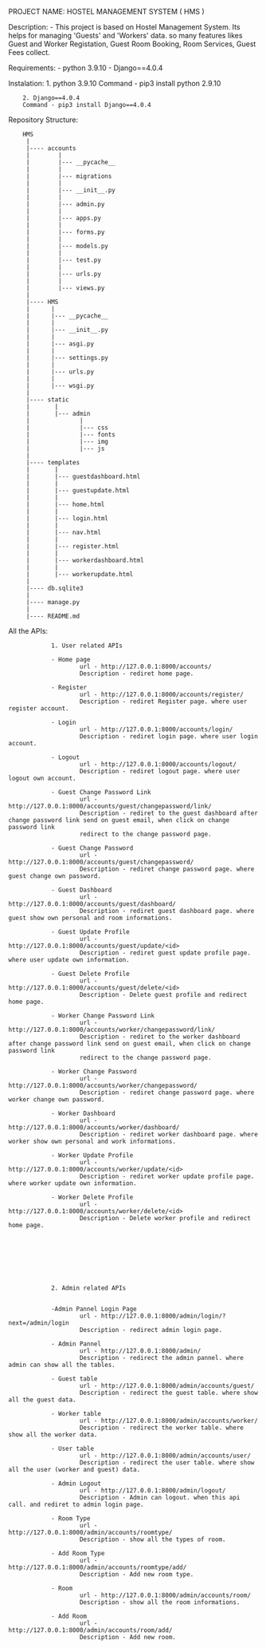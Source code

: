 

PROJECT NAME: HOSTEL MANAGEMENT SYSTEM ( HMS )

Description:
        - This project is based on Hostel Management System. Its helps for managing 'Guests' and 'Workers' data. so many features likes Guest and Worker Registation,
        Guest Room Booking, Room Services, Guest Fees collect.


Requirements:
        - python 3.9.10
        - Django==4.0.4

Instalation:
        1. python 3.9.10
        Command - pip3 install python 2.9.10

        2. Django==4.0.4
        Command - pip3 install Django==4.0.4



Repository Structure:

        HMS
         |
         |---- accounts
         |        |
         |        |--- __pycache__
         |        |
         |        |--- migrations
         |        |
         |        |--- __init__.py
         |        |
         |        |--- admin.py
         |        |
         |        |--- apps.py
         |        |
         |        |--- forms.py
         |        |
         |        |--- models.py
         |        |
         |        |--- test.py
         |        |
         |        |--- urls.py
         |        |
         |        |--- views.py
         |         
         |---- HMS
         |      |
         |      |--- __pycache__
         |      |
         |      |--- __init__.py
         |      |
         |      |--- asgi.py
         |      |
         |      |--- settings.py
         |      |
         |      |--- urls.py
         |      |
         |      |--- wsgi.py
         |
         |---- static
         |       |
         |       |--- admin
         |              |
         |              |--- css
         |              |--- fonts
         |              |--- img
         |              |--- js
         |
         |---- templates
         |       |
         |       |--- guestdashboard.html
         |       |
         |       |--- guestupdate.html
         |       |
         |       |--- home.html
         |       |
         |       |--- login.html
         |       |
         |       |--- nav.html
         |       |
         |       |--- register.html
         |       |
         |       |--- workerdashboard.html
         |       |
         |       |--- workerupdate.html
         |
         |---- db.sqlite3
         |
         |---- manage.py
         |
         |---- README.md





All the APIs:
                

                1. User related APIs

                - Home page
                        url - http://127.0.0.1:8000/accounts/
                        Description - rediret home page.

                - Register
                        url - http://127.0.0.1:8000/accounts/register/
                        Description - rediret Register page. where user register account.

                - Login
                        url - http://127.0.0.1:8000/accounts/login/
                        Description - rediret login page. where user login account.

                - Logout
                        url - http://127.0.0.1:8000/accounts/logout/
                        Description - rediret logout page. where user logout own account.

                - Guest Change Password Link
                        url - http://127.0.0.1:8000/accounts/guest/changepassword/link/
                        Description - rediret to the guest dashboard after change password link send on guest email, when click on change password link
                        redirect to the change password page.

                - Guest Change Password
                        url - http://127.0.0.1:8000/accounts/guest/changepassword/
                        Description - rediret change password page. where guest change own password.

                - Guest Dashboard
                        url - http://127.0.0.1:8000/accounts/guest/dashboard/
                        Description - rediret guest dashboard page. where guest show own personal and room informations.

                - Guest Update Profile
                        url - http://127.0.0.1:8000/accounts/guest/update/<id>
                        Description - rediret guest update profile page. where user update own information.

                - Guest Delete Profile
                        url - http://127.0.0.1:8000/accounts/guest/delete/<id>
                        Description - Delete guest profile and redirect home page.

                - Worker Change Password Link
                        url - http://127.0.0.1:8000/accounts/worker/changepassword/link/
                        Description - rediret to the worker dashboard after change password link send on guest email, when click on change password link
                        redirect to the change password page.

                - Worker Change Password
                        url - http://127.0.0.1:8000/accounts/worker/changepassword/
                        Description - rediret change password page. where worker change own password.

                - Worker Dashboard
                        url - http://127.0.0.1:8000/accounts/worker/dashboard/
                        Description - rediret worker dashboard page. where worker show own personal and work informations.

                - Worker Update Profile
                        url - http://127.0.0.1:8000/accounts/worker/update/<id>
                        Description - rediret worker update profile page. where worker update own information.

                - Worker Delete Profile
                        url - http://127.0.0.1:8000/accounts/worker/delete/<id>
                        Description - Delete worker profile and redirect home page.

                
                




                
                2. Admin related APIs


                -Admin Pannel Login Page
                        url - http://127.0.0.1:8000/admin/login/?next=/admin/login
                        Description - redirect admin login page.

                - Admin Pannel
                        url - http://127.0.0.1:8000/admin/
                        Description - redirect the admin pannel. where admin can show all the tables.

                - Guest table
                        url - http://127.0.0.1:8000/admin/accounts/guest/
                        Description - redirect the guest table. where show all the guest data.

                - Worker table
                        url - http://127.0.0.1:8000/admin/accounts/worker/
                        Description - redirect the worker table. where show all the worker data.

                - User table
                        url - http://127.0.0.1:8000/admin/accounts/user/
                        Description - redirect the user table. where show all the user (worker and guest) data.

                - Admin Logout
                        url - http://127.0.0.1:8000/admin/logout/
                        Description - Admin can logout. when this api call. and rediret to admin login page.

                - Room Type
                        url - http://127.0.0.1:8000/admin/accounts/roomtype/
                        Description - show all the types of room.

                - Add Room Type
                        url - http://127.0.0.1:8000/admin/accounts/roomtype/add/
                        Description - Add new room type.

                - Room
                        url - http://127.0.0.1:8000/admin/accounts/room/
                        Description - show all the room informations.

                - Add Room
                        url - http://127.0.0.1:8000/admin/accounts/room/add/
                        Description - Add new room.
